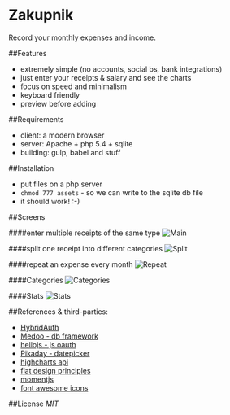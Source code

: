 Zakupnik
=======
Record your monthly expenses and income.


##Features
- extremely simple (no accounts, social bs, bank integrations)
- just enter your receipts & salary and see the charts
- focus on speed and minimalism
- keyboard friendly
- preview before adding


##Requirements
- client: a modern browser
- server: Apache + php 5.4 + sqlite
- building: gulp, babel and stuff

##Installation
- put files on a php server
- `chmod 777 assets` - so we can write to the sqlite db file
- it should work! :-)


##Screens

####enter multiple receipts of the same type
![Main](https://raw.github.com/tborychowski/zakupnik/master/_stuff/screen.png)

####split one receipt into different categories
![Split](https://raw.github.com/tborychowski/zakupnik/master/_stuff/screen-split.png)

####repeat an expense every month
![Repeat](https://raw.github.com/tborychowski/zakupnik/master/_stuff/screen-repeat.png)

####Categories
![Categories](https://raw.github.com/tborychowski/zakupnik/master/_stuff/screen-categories.png)

####Stats
![Stats](https://raw.github.com/tborychowski/zakupnik/master/_stuff/screen-stats.png)


##References & third-parties:
- [HybridAuth](http://hybridauth.sourceforge.net/index.html)
- [Medoo - db framework](https://github.com/catfan/Medoo)
- [hellojs - js oauth](https://github.com/MrSwitch/hello.js)
- [Pikaday - datepicker](https://github.com/dbushell/Pikaday)
- [highcharts api](http://api.highcharts.com/highcharts#legend.useHTML)
- [flat design principles](http://designmodo.com/flat-design-principles/)
- [momentjs](http://momentjs.com/)
- [font awesome icons](http://fortawesome.github.io/Font-Awesome/icons/)


##License
*MIT*
